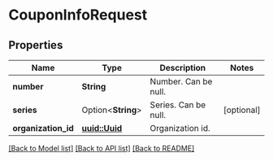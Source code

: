 # CouponInfoRequest

## Properties

Name | Type | Description | Notes
------------ | ------------- | ------------- | -------------
**number** | **String** | Number. Can be null. | 
**series** | Option<**String**> | Series. Can be null. | [optional]
**organization_id** | [**uuid::Uuid**](uuid::Uuid.md) | Organization id. | 

[[Back to Model list]](../README.md#documentation-for-models) [[Back to API list]](../README.md#documentation-for-api-endpoints) [[Back to README]](../README.md)


